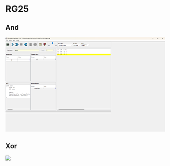 # RG25

## And


<img src="./Screenshot 2024-11-14 173611.png" />


 ## Xor 

 <img src="./XorSCR.png" />


